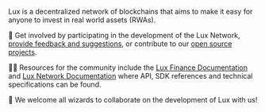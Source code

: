 Lux is a decentralized network of blockchains that aims to make it easy for anyone to invest in real world assets (RWAs).

🌈 Get involved by participating in the development of the Lux Network, [provide feedback and suggestions](mailto:hi@lux.finance), or contribute to our [open source projects](https://github.com/luxdefi/).

👩‍💻 Resources for the community include the [Lux Finance Documentation](https://docs.lux.finance) and [Lux Network Documentation](https://docs.lux.network) where API, SDK references and technical specifications can be found.

🧙 We welcome all wizards to collaborate on the development of Lux with us!
